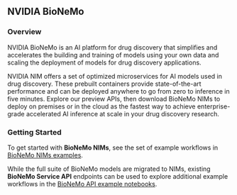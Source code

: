 ## NVIDIA BioNeMo

### Overview
NVIDIA BioNeMo is an AI platform for drug discovery that simplifies and accelerates the building and training of models using your own data and scaling the deployment of models for drug discovery applications.

NVIDIA NIM offers a set of optimized microservices for AI models used in drug discovery. These prebuilt containers provide state-of-the-art performance and can be deployed anywhere to go from zero to inference in five minutes. Explore our preview APIs, then download BioNeMo NIMs to deploy on premises or in the cloud as the fastest way to achieve enterprise-grade accelerated AI inference at scale in your drug discovery research.

### Getting Started
To get started with **BioNeMo NIMs**, see the set of example workflows in [BioNeMo NIMs examples](examples/nims).

While the full suite of BioNeMo models are migrated to NIMs, existing **BioNeMo Service API** endpoints can be used to explore additional example workflows in the [BioNeMo API example notebooks](examples/service).
